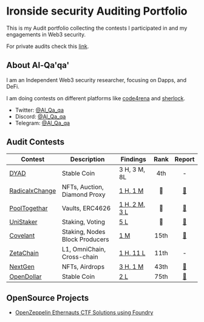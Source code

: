 # Ironside security Auditing Portfolio
This is my Audit portfolio collecting the contests I participated in and my engagements in Web3 security.

For private audits check this [link](/ask-for-audit.md).

## About Al-Qa'qa'
I am an Independent Web3 security researcher, focusing on Dapps, and DeFi.

I am doing contests on different platforms like [code4rena](https://code4rena.com/) and [sherlock](https://www.sherlock.xyz/).

- Twitter: [@Al_Qa_qa](https://twitter.com/Al_Qa_qa)
- Discord: [@Al_Qa_qa](https://discord.com/channels/al_qa_qa)
- Telegram: [@Al_Qa_qa](https://t.me/al_qa_qa) 

## Audit Contests
|Contest|Description|Findings|Rank|Report|
|-------|-----------|--------|:--:|:----:|
|[DYAD](https://code4rena.com/audits/2024-04-dyad#top)|Stable Coin|3 H, 3 M, 8L|4th|-|
|[RadicalxChange](https://audits.sherlock.xyz/contests/191)|NFTs, Auction, Diamond Proxy|[1 H, 1 M](Contests/2024-03-radicalxChange.md)|🥈|[📄](https://audits.sherlock.xyz/contests/191/report)|
|[PoolTogethar](https://code4rena.com/audits/2024-03-pooltogether)|Vaults, ERC4626|[1 H, 2 M, 3 L](Contests/2024-03-poolTogether.md)|🥉️|[📄](https://code4rena.com/reports/2024-03-pooltogether)|
|[UniStaker](https://code4rena.com/audits/2024-02-unistaker-infrastructure#top)|Staking, Voting|[5 L](Contests/2024-02-unistaker.md)|🥈| [📄](https://code4rena.com/reports/2024-02-uniswap-foundation)|
|[Covelant](https://audits.sherlock.xyz/contests/127)|Staking, Nodes Block Producers|[1 M](Contests/2024-01-covalent.md)|15th|[📄](https://audits.sherlock.xyz/contests/127/report)|
|[ZetaChain](https://code4rena.com/audits/2023-11-zetachain#top)|L1, OmniChain, Cross-chain|[1 H, 11 L](Contests/2023-11-zetachain.md)|11th| - |
|[NextGen](https://code4rena.com/audits/2023-10-nextgen#top)|NFTs, Airdrops|[3 H, 1 M](Contests/2023-10-nextgen.md)|43th|[📄](https://code4rena.com/reports/2023-10-nextgen)|
|[OpenDollar](https://code4rena.com/audits/2023-10-open-dollar#top)|Stable Coin|[2 L](Contests/2023-10-opendollar.md)|75th|[📄](https://code4rena.com/reports/2023-10-opendollar)|


## OpenSource Projects

- [OpenZeppelin Ethernauts CTF Solutions using Foundry](https://github.com/Al-Qa-qa/ethernaut-solutions-foundry)

